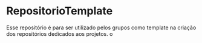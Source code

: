 # RepositorioTemplate
Esse repositório é para ser utilizado pelos grupos como template na criação dos repositórios dedicados aos projetos.
o
